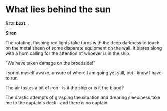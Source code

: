 # What lies behind the sun

*Bzzt* **bzzt**...

**Siren**

The rotating, flashing red lights take turns with the deep darkness to touch on the metal sheen of some disparate equipment on the wall. It blares along with a horn calling for the attention of whoever is in the ship.

"We have taken damage on the broadside!"

I sprint myself awake, unsure of where I am going yet still, but I know I have to run

The air tastes a bit of iron--is it the ship or is it the blood?

The drastic attempts of grasping the situation and drearing sleepiness take me to the captain's deck--and there is no captain